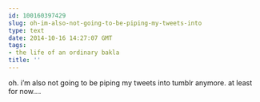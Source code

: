 ```yaml
---
id: 100160397429
slug: oh-im-also-not-going-to-be-piping-my-tweets-into
type: text
date: 2014-10-16 14:27:07 GMT
tags:
- the life of an ordinary bakla
title: ''
---
```

<p>oh. i&#8217;m also not going to be piping my tweets into tumblr anymore. at least for now&#8230;.</p>